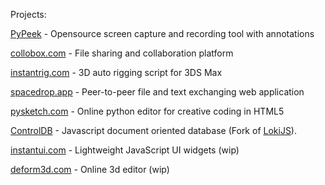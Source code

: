 Projects:

[PyPeek](https://github.com/firatkiral/pypeek) - Opensource screen capture and recording tool with annotations

[collobox.com](https://collobox.com) - File sharing and collaboration platform

[instantrig.com](https://instantrig.com) - 3D auto rigging script for 3DS Max

[spacedrop.app](https://spacedrop.app) - Peer-to-peer file and text exchanging web application

[pysketch.com](https://pysketch.com) - Online python editor for creative coding in HTML5

[ControlDB](https://github.com/firatkiral/controldb) - Javascript document oriented database (Fork of [LokiJS](https://github.com/techfort/LokiJS)).

[instantui.com](https://instantui.com) - Lightweight JavaScript UI widgets (wip)

[deform3d.com](https://deform3d.com) - Online 3d editor (wip)


<!--
**firatkiral/firatkiral** is a ✨ _special_ ✨ repository because its `README.md` (this file) appears on your GitHub profile.

Here are some ideas to get you started:

- 🔭 I’m currently working on ...
- 🌱 I’m currently learning ...
- 👯 I’m looking to collaborate on ...
- 🤔 I’m looking for help with ...
- 💬 Ask me about ...
- 📫 How to reach me: ...
- 😄 Pronouns: ...
- ⚡ Fun fact: ...
-->

